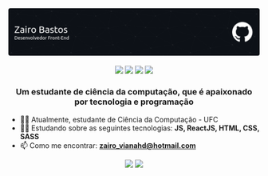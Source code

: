 <div align="center">
  <img src="github-header-image (2).png"/>
 </div>
 
 <br>
<div align="center">
  <a href = "mailto: zairobastos@gmail.com"><img src="https://img.shields.io/badge/-Gmail-%23EA4335?style=for-the-badge&logo=gmail&logoColor=white" target="_blank"></a>
  <a href="https://www.linkedin.com/in/zairo-bastos-010625197/" target="_blank"><img src="https://img.shields.io/badge/-LinkedIn-%230077B5?style=for-the-badge&logo=linkedin&logoColor=white" target="_blank"></a>
  <a href="https://www.facebook.com/zairo.bastos" target="_blank"><img src="https://img.shields.io/badge/Facebook-1877F2?style=for-the-badge&logo=facebook&logoColor=white" target="_blank"></a>
  <a href="https://www.instagram.com/zairo.vbastos/" target="_blank"><img src="https://img.shields.io/badge/Instagram-E4405F?style=for-the-badge&logo=instagram&logoColor=white" target="_blank"></a>
</div>


<h3 align="center">Um estudante de ciência da computação, que é apaixonado por tecnologia e programação</h3>

 - :man_student: Atualmente, estudante de Ciência da Computação - UFC
 - :man_technologist: Estudando sobre as seguintes tecnologias: **JS, ReactJS, HTML, CSS, SASS**
 - 📫 Como me encontrar: **zairo_vianahd@hotmail.com**
<div align="center">
  <img height="150em" src="https://github-readme-stats.vercel.app/api?username=zairobastos&show_icons=true&theme=dracula"/>
  <img height="150em" src="https://github-readme-stats.vercel.app/api/top-langs/?username=zairobastos&&theme=dracula&layout=compact"/> 
</div>
<!--
**zairobastos/zairobastos** is a ✨ _special_ ✨ repository because its `README.md` (this file) appears on your GitHub profile.

Here are some ideas to get you started:

- 🔭 I’m currently working on ...
- 🌱 I’m currently learning ...
- 👯 I’m looking to collaborate on ...
- 🤔 I’m looking for help with ...
- 💬 Ask me about ...
- 📫 How to reach me: ...
- 😄 Pronouns: ...
- ⚡ Fun fact: ...
-->

